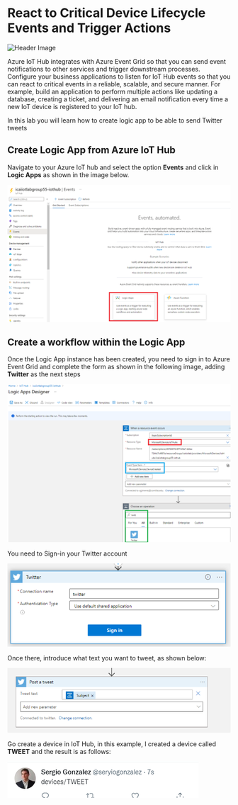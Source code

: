 # React to Critical Device Lifecycle Events and Trigger Actions

![Header Image](../images/notification_eventgrid.jpg)

Azure IoT Hub integrates with Azure Event Grid so that you can send event notifications to other services and trigger downstream processes. Configure your business applications to listen for IoT Hub events so that you can react to critical events in a reliable, scalable, and secure manner. For example, build an application to perform multiple actions like updating a database, creating a ticket, and delivering an email notification every time a new IoT device is registered to your IoT hub.

In this lab you will learn how to create logic app to be able to send Twitter tweets

## Create Logic App from Azure IoT Hub

Navigate to your Azure IoT hub and select the option **Events** and click in **Logic Apps** as shown in the image below.

![Create Resource](../images/logic-apps-01.png)

## Create a workflow within the Logic App
Once the Logic App instance has been created, you need to sign in to Azure Event Grid and complete the form as shown in the following image, adding **Twitter** as the next steps

![Create Resource](../images/logic-apps-02.png)

You need to Sign-in your Twitter account

![Create Resource](../images/logic-apps-03.png)

Once there, introduce what text you want to tweet, as shown below:

![Create Resource](../images/logic-apps-04.png)

Go create a device in IoT Hub, in this example, I created a device called **TWEET** and the result is as follows:

![Create Resource](../images/logic-apps-05.png)
